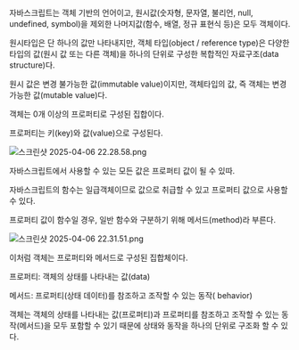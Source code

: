 # 

자바스크립트는 객체 기반의 언어이고, 원시값(숫자형, 문자열, 불리언, null, undefined, symbol)을 제외한 나머지값(함수, 배열, 정규 표현식 등)은 모두 객체이다.

원시타입은 단 하나의 값만 나타내지만, 객체 타입(object  / reference type)은 다양한 타입의 값(원시 값 또는 다른 객체)을 하나의 단위로 구성한 복합적인 자료구조(data structure)다.

원시 값은 변경 불가능한 값(immutable value)이지만, 객체타입의 값, 즉 객체는 변경 가능한 값(mutable value)다.

객체는 0개 이상의 프로퍼티로 구성된 집합이다.

프로퍼티는 키(key)와 값(value)으로 구성된다.

![스크린샷 2025-04-06 22.28.58.png](https://file.notion.so/f/f/95350b0a-54c9-463e-b44a-0c6f0330182e/22f4702e-ac45-4171-ae28-f5641ac60451/%E1%84%89%E1%85%B3%E1%84%8F%E1%85%B3%E1%84%85%E1%85%B5%E1%86%AB%E1%84%89%E1%85%A3%E1%86%BA_2025-04-06_22.28.58.png?table=block&id=1cdc5dbb-7a66-802d-a041-daa006739de9&spaceId=95350b0a-54c9-463e-b44a-0c6f0330182e&expirationTimestamp=1743976800000&signature=n2APtFBfFUcQ-A5DV8vLSsNA615zXOdpEKW8YMP6b-A&downloadName=%E1%84%89%E1%85%B3%E1%84%8F%E1%85%B3%E1%84%85%E1%85%B5%E1%86%AB%E1%84%89%E1%85%A3%E1%86%BA+2025-04-06+22.28.58.png)

자바스크립트에서 사용할 수 있는 모든 값은 프로퍼티 값이 될 수 있따.

자바스크립트의 함수는 일급객체이므로 값으로 취급할 수 있고 프로퍼티 값으로 사용할 수 있다.

프로퍼티 값이  함수일 경우, 일반 함수와 구분하기 위해 메서드(method)라 부른다.

![스크린샷 2025-04-06 22.31.51.png](https://file.notion.so/f/f/95350b0a-54c9-463e-b44a-0c6f0330182e/11f1d6ba-5148-4e27-b271-2c540b4ee89b/%E1%84%89%E1%85%B3%E1%84%8F%E1%85%B3%E1%84%85%E1%85%B5%E1%86%AB%E1%84%89%E1%85%A3%E1%86%BA_2025-04-06_22.31.51.png?table=block&id=1cdc5dbb-7a66-80b0-b587-eeeb14286bb5&spaceId=95350b0a-54c9-463e-b44a-0c6f0330182e&expirationTimestamp=1743976800000&signature=qlgprQluT2Z2zDV_bGrGOo3JNxlNEjQ0wmrU6dFU51M&downloadName=%E1%84%89%E1%85%B3%E1%84%8F%E1%85%B3%E1%84%85%E1%85%B5%E1%86%AB%E1%84%89%E1%85%A3%E1%86%BA+2025-04-06+22.31.51.png)

이처럼 객체는 프로퍼티와 메서드로 구성된 집합체이다.

프로퍼티: 객체의 상태를 나타내는 값(data)

메서드: 프로퍼티(상태 데이터)를 참조하고 조작할 수 있는 동작( behavior)

객체는 객체의 상태를 나타내는 값(프로퍼티)과 프로퍼티를 참조하고 조작할 수 있는 동작(메서드)을 모두 포함할 수 있기 때문에 상태와 동작을 하나의 단위로 구조화 할 수 있다.
